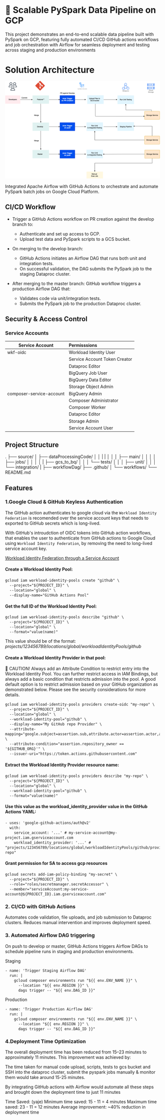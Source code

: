 # 🚀 Scalable PySpark Data Pipeline on GCP

This project demonstrates an end-to-end scalable data pipeline built with PySpark on GCP, featuring fully automated CI/CD GitHub actions workflows and job orchestration with Airflow for seamless deployment and testing across staging and production environments

# Solution Architecture

![alt text](files/final-ci:cd.png)

Integrated Apache Airflow with GitHub Actions to orchestrate and automate PySpark batch jobs on Google Cloud Platform.

## CI/CD Workflow

* Trigger a GitHub Actions workflow on PR creation against the develop branch to:

    * Authenticate and set up access to GCP.
    * Upload test data and PySpark scripts to a GCS bucket.

* On merging to the develop branch:

    * GitHub Actions initiates an Airflow DAG that runs both unit and integration tests.
    * On successful validation, the DAG submits the PySpark job to the staging Dataproc cluster.

* After merging to the master branch: GitHub workflow triggers a production Airflow DAG that:

    * Validates code via unit/integration tests.
    * Submits the PySpark job to the production Dataproc cluster.

## Security & Access Control

### Service Accounts

| Service Account           | Permisssions                   |
| ------------------------- |:-------------------------------|
| wkf-oidc                  | Workload Identity User         |
|                           | Service Account Token Creator  | 
|                           | Dataproc Editor                |
|                           | BigQuery Job User              |
|                           | BigQuery Data Editor           |
|                           | Storage Object Admin           |
| composer-service-account  | BigQuery Admin                 |
|                           | Composer Administrator         |
|                           | Composer Worker                |
|                           | Dataproc Editor                |
|                           | Storage Admin                  |
|                           | Service Account User           |


## Project Structure
.
├── source/
│   ├── dataProcessingCode/
│   │   |   |
│   │   │   ├── main/
│   │   │   │   ├── jobs/
│   │   │   │   |     ├── gcs_to_bq/
│   │   │   └── tests/
│   │   │       ├── unit/
│   │   │       └── integration/
|   ├── workflowDag/
├── .github/
│   └── workflows/
└── README.md



## Features

### 1.Google Cloud & GitHub Keyless Authentication

The GitHub action authenticates to google cloud via the `Workload Identity Federation` is recomended over the service account keys that needs to exported to GitHub secrets which is long-lived. 

With GitHub's introudction of OIDC tokens into GitHub action workflows, that enables the user to authenticate from GitHub actions to Google Cloud using `Workload Identity Federation`, by removing the need to long-lived service account key.

[Workload Identity Federation through a Service Account](https://github.com/google-github-actions/auth?tab=readme-ov-file#workload-identity-federation-through-a-service-account)

#### Create a Workload Identity Pool:

```
gcloud iam workload-identity-pools create "github" \
  --project="${PROJECT_ID}" \
  --location="global" \
  --display-name="GitHub Actions Pool"
``` 
#### Get the full ID of the Workload Identity Pool:

```
gcloud iam workload-identity-pools describe "github" \
  --project="${PROJECT_ID}" \
  --location="global" \
  --format="value(name)"
```
This value should be of the format: *projects/123456789/locations/global/workloadIdentityPools/github*

#### Create a Workload Identity Provider in that pool:

🛑 CAUTION! Always add an Attribute Condition to restrict entry into the Workload Identity Pool. You can further restrict access in IAM Bindings, but always add a basic condition that restricts admission into the pool. A good default option is to restrict admission based on your GitHub organization as demonstrated below. Please see the security considerations for more details.

```
gcloud iam workload-identity-pools providers create-oidc "my-repo" \
  --project="${PROJECT_ID}" \
  --location="global" \
  --workload-identity-pool="github" \
  --display-name="My GitHub repo Provider" \
  --attribute-mapping="google.subject=assertion.sub,attribute.actor=assertion.actor,attribute.repository=assertion.repository,attribute.repository_owner=assertion.repository_owner" \
  --attribute-condition="assertion.repository_owner == '${GITHUB_ORG}'" \
  --issuer-uri="https://token.actions.githubusercontent.com"
```
#### Extract the Workload Identity Provider resource name:

```
gcloud iam workload-identity-pools providers describe "my-repo" \
  --project="${PROJECT_ID}" \
  --location="global" \
  --workload-identity-pool="github" \
  --format="value(name)"
```

#### Use this value as the workload_identity_provider value in the GitHub Actions YAML:
```
- uses: 'google-github-actions/auth@v2'
  with:
    service_account: '...' # my-service-account@my-project.iam.gserviceaccount.com
    workload_identity_provider: '...' # "projects/123456789/locations/global/workloadIdentityPools/github/providers/my-repo"
```

#### Grant permission for SA to access gcp resources

```
gcloud secrets add-iam-policy-binding "my-secret" \
  --project="${PROJECT_ID}" \
  --role="roles/secretmanager.secretAccessor" \
  --member="serviceAccount:my-service-account@${PROJECT_ID}.iam.gserviceaccount.com"
```

### 2. CI/CD with GitHub Actions
Automates code validation, file uploads, and job submission to Dataproc clusters. Reduces manual intervention and improves deployment speed.

### 3. Automated Airflow DAG triggering
On push to develop or master, GitHub Actions triggers Airflow DAGs to schedule pipeline runs in staging and production environments.

Staging
```
- name: 'Trigger Staging Airflow DAG'
  run: |
    gcloud composer environments run "${{ env.ENV_NAME }}" \
      --location "${{ env.REGION }}" \
      dags trigger -- "${{ env.DAG_ID }}"
```

Production
```
- name: 'Trigger Production Airflow DAG'
  run: |
    gcloud composer environments run "${{ env.ENV_NAME }}" \
      --location "${{ env.REGION }}" \
      dags trigger -- "${{ env.DAG_ID }}"
```

### 4.Deployment Time Optimization
The overall deployment time has been reduced from 15–23 minutes to approximately 11 minutes. This improvement was achieved by:

The time taken for manual code upload, scripts, tests to gcs bucket and SSH into the dataproc cluster, submit the pyspark jobs manually & monitor them would take around 15-25 minutes.

By integrating GitHub actions with Airflow would automate all these steps and brought down the deployment time to just 11 minutes

Time Saved: (yaje)
Minimum time saved: 15 - 11 = 4 minutes
Maximum time saved: 23 - 11 = 12 minutes
Average improvement: ~40% reduction in deployment time